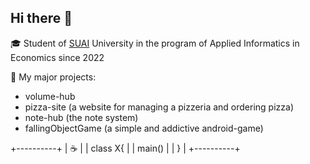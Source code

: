 ## Hi there 🙏

 🎓 Student of [SUAI](https://guap.ru/) University in the program of Applied Informatics in Economics since 2022
 
 📜 My major projects:
 - volume-hub 
 - pizza-site (a website for managing a pizzeria and ordering pizza)
 - note-hub (the note system)
 - fallingObjectGame (a simple and addictive android-game)

  +----------+
  |   ☕     |
  | class X{ |
  |  main()  |
  | }        |
  +----------+



